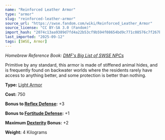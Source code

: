 ```yaml
---
name: "Reinforced Leather Armor"
type: "armor"
slug: "reinforced-leather-armor"
source_url: "https://swse.fandom.com/wiki/Reinforced_Leather_Armor"
source_license: "CC BY-SA 3.0 (Fandom)"
import_hash: "2074c13aa9389d7fd4a22b53cf9b594f08654bd9c771c08576c7f267ba3528da"
last_imported: "2025-09-12"
tags: [SWSE, Armor]
---
```

*Homebrew Reference Book: [DMF's Big List of SWSE NPCs](https://swse.fandom.com/wiki/DMF's_Big_List_of_SWSE_NPCs)*

Primitive by any standard, this armor is made of stiffened animal hides, and is frequently found on backwater worlds where the residents rarely have access to anything better, and some protection is better than nothing.

**Type:** [Light Armor](https://swse.fandom.com/wiki/Light_Armor)

**Cost:** 750

**Bonus to [Reflex Defense](https://swse.fandom.com/wiki/Reflex_Defense):** +3

**Bonus to [Fortitude Defense](https://swse.fandom.com/wiki/Fortitude_Defense):** +1

**Maximum [Dexterity](https://swse.fandom.com/wiki/Dexterity) Bonus:** +2

**Weight:** 4 Kilograms